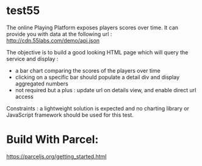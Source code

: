 # test55

The online Playing Platform exposes players scores over time.
It can provide you with data at the following url : http://cdn.55labs.com/demo/api.json

The objective is to build a good looking HTML page which will query the service and display :
- a bar chart comparing the scores of the players over time
- clicking on a specific bar should populate a detail div and display aggregated numbers
- not required but a plus : update url on details view, and enable direct url access 

Constraints : a lightweight solution is expected and no charting library or JavaScript framework should be used for this test.



# Build With Parcel:
https://parceljs.org/getting_started.html


